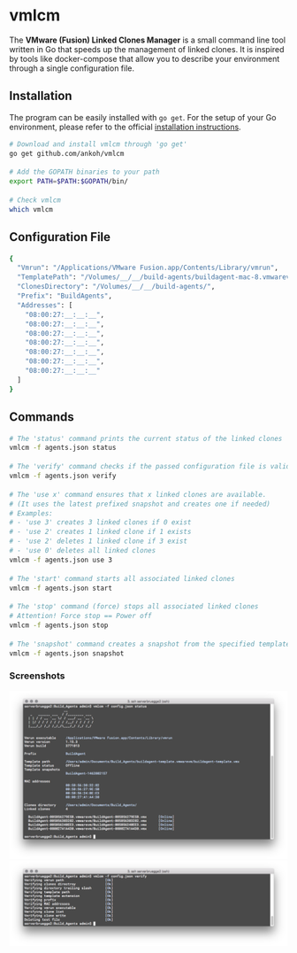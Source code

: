 # vmlcm

The **VMware (Fusion) Linked Clones Manager** is a small command line tool written in Go that speeds up the management of linked clones. It is inspired by tools like docker-compose that allow you to describe your environment through a single configuration file.

## Installation

The program can be easily installed with ```go get```. For the setup of your Go environment, please refer to the official [installation instructions](https://golang.org/doc/install).

```bash
# Download and install vmlcm through 'go get'
go get github.com/ankoh/vmlcm

# Add the GOPATH binaries to your path
export PATH=$PATH:$GOPATH/bin/

# Check vmlcm
which vmlcm
```

## Configuration File

```bash
{
  "Vmrun": "/Applications/VMware Fusion.app/Contents/Library/vmrun",
  "TemplatePath": "/Volumes/__/__/build-agents/buildagent-mac-8.vmwarevm/buildagent-mac-8.vmx",
  "ClonesDirectory": "/Volumes/__/__/build-agents/",
  "Prefix": "BuildAgents",
  "Addresses": [
    "08:00:27:__:__:__",
    "08:00:27:__:__:__",
    "08:00:27:__:__:__",
    "08:00:27:__:__:__",
    "08:00:27:__:__:__",
    "08:00:27:__:__:__",
    "08:00:27:__:__:__"
  ]
}
```

## Commands

```bash
# The 'status' command prints the current status of the linked clones
vmlcm -f agents.json status

# The 'verify' command checks if the passed configuration file is valid
vmlcm -f agents.json verify

# The 'use x' command ensures that x linked clones are available.
# (It uses the latest prefixed snapshot and creates one if needed)
# Examples:
# - 'use 3' creates 3 linked clones if 0 exist
# - 'use 2' creates 1 linked clone if 1 exists
# - 'use 2' deletes 1 linked clone if 3 exist
# - 'use 0' deletes all linked clones
vmlcm -f agents.json use 3

# The 'start' command starts all associated linked clones
vmlcm -f agents.json start

# The 'stop' command (force) stops all associated linked clones
# Attention! Force stop == Power off
vmlcm -f agents.json stop

# The 'snapshot' command creates a snapshot from the specified template
vmlcm -f agents.json snapshot

```

### Screenshots

![Status](/shots/status.png?raw=true "Status")
![Verify](/shots/verify.png?raw=true "Verify")


